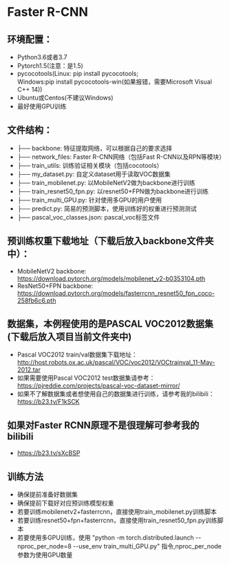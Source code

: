 # Faster R-CNN
## 环境配置：
* Python3.6或者3.7
* Pytorch1.5(注意：是1.5)
* pycocotools(Linux: pip install pycocotools;   
  Windows:pip install pycocotools-win(如果报错，需要Microsoft Visual C++ 14))
* Ubuntu或Centos(不建议Windows)
* 最好使用GPU训练

## 文件结构：
* ├── backbone: 特征提取网络，可以根据自己的要求选择
* ├── network_files: Faster R-CNN网络（包括Fast R-CNN以及RPN等模块）
* ├── train_utils: 训练验证相关模块（包括cocotools）
* ├── my_dataset.py: 自定义dataset用于读取VOC数据集
* ├── train_mobilenet.py: 以MobileNetV2做为backbone进行训练
* ├── train_resnet50_fpn.py: 以resnet50+FPN做为backbone进行训练
* ├── train_multi_GPU.py: 针对使用多GPU的用户使用
* ├── predict.py: 简易的预测脚本，使用训练好的权重进行预测测试
* ├── pascal_voc_classes.json: pascal_voc标签文件

## 预训练权重下载地址（下载后放入backbone文件夹中）：
* MobileNetV2 backbone: https://download.pytorch.org/models/mobilenet_v2-b0353104.pth
* ResNet50+FPN backbone: https://download.pytorch.org/models/fasterrcnn_resnet50_fpn_coco-258fb6c6.pth
 
 
## 数据集，本例程使用的是PASCAL VOC2012数据集(下载后放入项目当前文件夹中)
* Pascal VOC2012 train/val数据集下载地址：http://host.robots.ox.ac.uk/pascal/VOC/voc2012/VOCtrainval_11-May-2012.tar
* 如果需要使用Pascal VOC2012 test数据集请参考：https://pjreddie.com/projects/pascal-voc-dataset-mirror/
* 如果不了解数据集或者想使用自己的数据集进行训练，请参考我的bilibili：https://b23.tv/F1kSCK

## 如果对Faster RCNN原理不是很理解可参考我的bilibili
* https://b23.tv/sXcBSP

## 训练方法
* 确保提前准备好数据集
* 确保提前下载好对应预训练模型权重
* 若要训练mobilenetv2+fasterrcnn，直接使用train_mobilenet.py训练脚本
* 若要训练resnet50+fpn+fasterrcnn，直接使用train_resnet50_fpn.py训练脚本
* 若要使用多GPU训练，使用 "python -m torch.distributed.launch --nproc_per_node=8 --use_env train_multi_GPU.py" 指令,nproc_per_node参数为使用GPU数量